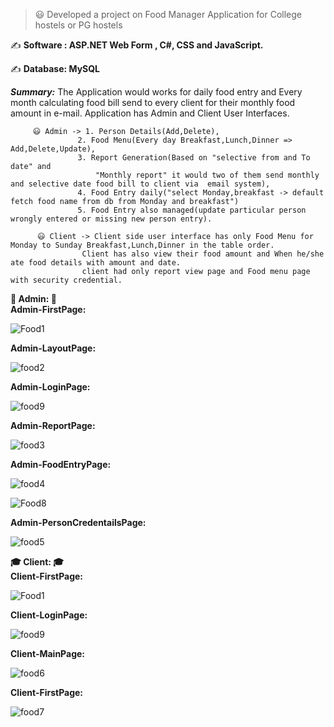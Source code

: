 >😃 Developed a project on Food Manager Application for College hostels or PG hostels

✍ **Software : ASP.NET Web Form , C#, CSS and JavaScript.**

✍ **Database: MySQL**


  _**Summary:**_
          The Application would works for daily food entry and Every month calculating food bill send to every client for their monthly food amount in e-mail. Application has Admin and Client User Interfaces.

         😃 Admin -> 1. Person Details(Add,Delete), 
                   2. Food Menu(Every day Breakfast,Lunch,Dinner => Add,Delete,Update), 
                   3. Report Generation(Based on "selective from and To date" and 
                       "Monthly report" it would two of them send monthly and selective date food bill to client via  email system), 
                   4. Food Entry daily("select Monday,breakfast -> default fetch food name from db from Monday and breakfast") 
                   5. Food Entry also managed(update particular person wrongly entered or missing new person entry).

          😃 Client -> Client side user interface has only Food Menu for Monday to Sunday Breakfast,Lunch,Dinner in the table order. 
                    Client has also view their food amount and When he/she ate food details with amount and date.
                    client had only report view page and Food menu page with security credential.
   **🎩 Admin: 🎩**              
   **Admin-FirstPage:** 
   
   ![Food1](https://user-images.githubusercontent.com/39408609/63430885-5209cf80-c43b-11e9-9c20-f6b2faccfe04.png)
   
   **Admin-LayoutPage:**
   
   ![food2](https://user-images.githubusercontent.com/39408609/63431888-8c746c00-c43d-11e9-90aa-57fea1eafe99.png)
   
   **Admin-LoginPage:**
   
   ![food9](https://user-images.githubusercontent.com/39408609/63432939-cb0b2600-c43f-11e9-8b9c-173f0df47c29.png)
   
   **Admin-ReportPage:**
   
   ![food3](https://user-images.githubusercontent.com/39408609/63432162-3ce27000-c43e-11e9-8848-cdc11ff82272.png)
   
   **Admin-FoodEntryPage:**
   
   ![food4](https://user-images.githubusercontent.com/39408609/63432257-79ae6700-c43e-11e9-9f85-918180da326f.png)
   
   ![Food8](https://user-images.githubusercontent.com/39408609/63432615-13761400-c43f-11e9-8aa3-191a80734d73.png)
   
   **Admin-PersonCredentailsPage:**
   
   ![food5](https://user-images.githubusercontent.com/39408609/63432361-a5315180-c43e-11e9-8dde-1724b6feb9c2.png)
   
**🎓 Client: 🎓**              
   **Client-FirstPage:**
   
   ![Food1](https://user-images.githubusercontent.com/39408609/63430885-5209cf80-c43b-11e9-9c20-f6b2faccfe04.png)
   
   **Client-LoginPage:**
    
   ![food9](https://user-images.githubusercontent.com/39408609/63432939-cb0b2600-c43f-11e9-8b9c-173f0df47c29.png)
    
   **Client-MainPage:**
   
   ![food6](https://user-images.githubusercontent.com/39408609/63432669-3274a600-c43f-11e9-849c-73916809dece.png)
   
   **Client-FirstPage:**
    
   ![food7](https://user-images.githubusercontent.com/39408609/63432680-37395a00-c43f-11e9-8ab7-0f85a2a621ab.png)
